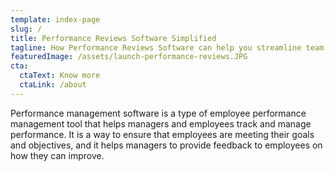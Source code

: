```yaml
---
template: index-page
slug: /
title: Performance Reviews Software Simplified
tagline: How Performance Reviews Software can help you streamline team performance
featuredImage: /assets/launch-performance-reviews.JPG
cta:
  ctaText: Know more
  ctaLink: /about
---
```

Performance management software is a type of employee performance management tool that helps managers and employees track and manage performance. It is a way to ensure that employees are meeting their goals and objectives, and it helps managers to provide feedback to employees on how they can improve.
